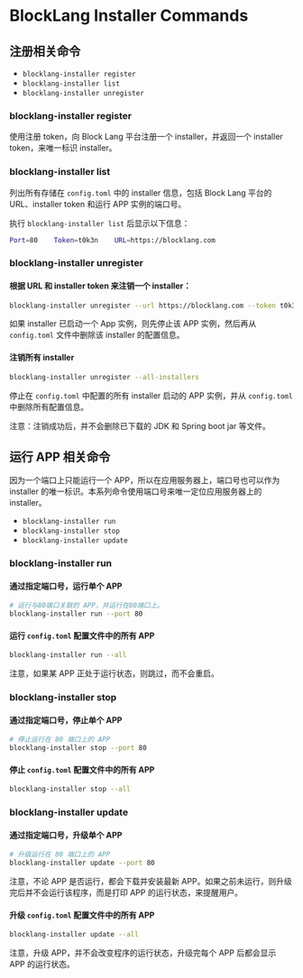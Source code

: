 # BlockLang Installer Commands

## 注册相关命令

* `blocklang-installer register`
* `blocklang-installer list`
* `blocklang-installer unregister`

### blocklang-installer register

使用注册 token，向 Block Lang 平台注册一个 installer，并返回一个 installer token，来唯一标识 installer。

### blocklang-installer list

列出所有存储在 `config.toml` 中的 installer 信息，包括 Block Lang 平台的 URL、installer token 和运行 APP 实例的端口号。

执行 `blocklang-installer list` 后显示以下信息：

```sh
Port=80    Token=t0k3n    URL=https://blocklang.com
```

### blocklang-installer unregister

#### 根据 URL 和 installer token 来注销一个 installer：

```sh
blocklang-installer unregister --url https://blocklang.com --token t0k3n
```

如果 installer 已启动一个 App 实例，则先停止该 APP 实例，然后再从 `config.toml` 文件中删除该 installer 的配置信息。

#### 注销所有 installer

```sh
blocklang-installer unregister --all-installers
```

停止在 `config.toml` 中配置的所有 installer 启动的 APP 实例，并从 `config.toml` 中删除所有配置信息。

注意：注销成功后，并不会删除已下载的 JDK 和 Spring boot jar 等文件。

## 运行 APP 相关命令

因为一个端口上只能运行一个 APP，所以在应用服务器上，端口号也可以作为 installer 的唯一标识。本系列命令使用端口号来唯一定位应用服务器上的 installer。

* `blocklang-installer run`
* `blocklang-installer stop`
* `blocklang-installer update`

### blocklang-installer run

#### 通过指定端口号，运行单个 APP

```sh
# 运行与80端口关联的 APP，并运行在80端口上。
blocklang-installer run --port 80
```

#### 运行 `config.toml` 配置文件中的所有 APP

```sh
blocklang-installer run --all
```

注意，如果某 APP 正处于运行状态，则跳过，而不会重启。

### blocklang-installer stop

#### 通过指定端口号，停止单个 APP

```sh
# 停止运行在 80 端口上的 APP
blocklang-installer stop --port 80
```

#### 停止 `config.toml` 配置文件中的所有 APP

```sh
blocklang-installer stop --all
```

### blocklang-installer update

#### 通过指定端口号，升级单个 APP

```sh
# 升级运行在 80 端口上的 APP
blocklang-installer update --port 80
```

注意，不论 APP 是否运行，都会下载并安装最新 APP。如果之前未运行，则升级完后并不会运行该程序，而是打印 APP 的运行状态，来提醒用户。

#### 升级 `config.toml` 配置文件中的所有 APP

```sh
blocklang-installer update --all
```

注意，升级 APP，并不会改变程序的运行状态，升级完每个 APP 后都会显示 APP 的运行状态。
